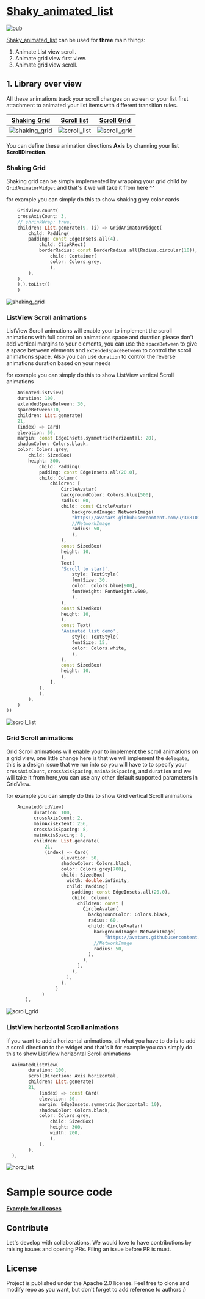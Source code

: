 # [Shaky_animated_list](https://pub.dev/packages/shaky_animated_listview)

[![pub](https://img.shields.io/pub/v/shaky_animated_listview.svg)](https://pub.dev/packages/shaky_animated_listview/install)

[Shaky_animated_list](https://pub.dev/packages/shaky_animated_listview/install) can be used for **three** main things:

1. Animate List view scroll.
2. Animate grid view first view.
3. Animate grid view scroll.

## 1. Library over view


All these animations track your scroll changes on screen or your list first attachment to animated your list items with different transition rules.

[Shaking Grid][shaking_grid] | [Scroll list][scroll_list] | [Scroll Grid][scroll_grid]
--- | --- | ---
![shaking_grid] | ![scroll_list] | ![scroll_grid]

You can define these animation directions **Axis** by channing your list **ScrollDirection**.

### Shaking Grid

Shaking grid can be simply implemented by wrapping your grid child by `GridAnimatorWidget` and that's it we will take it from here ^^

for example you can simply do this to show shaking grey color cards
```dart
    GridView.count(
    crossAxisCount: 3,
    // shrinkWrap: true,
    children: List.generate(9, (i) => GridAnimatorWidget(
        child: Padding(
        padding: const EdgeInsets.all(4),
            child: ClipRRect(
            borderRadius: const BorderRadius.all(Radius.circular(10)),
                child: Container(
                color: Colors.grey,
                ),
        ),
    ),
    ),).toList()
    )
```
![shaking_grid]

### ListView Scroll animations

ListView Scroll animations will enable your to implement the scroll animations with full control on animations space and duration please don't add vertical margins to your elements, you can use the `spaceBetween` to give a space between elements and `extendedSpaceBetween` to control the scroll animations space.
Also you can use `duration` to control the reverse animations duration based on your needs

for example you can simply do this to show ListView vertical Scroll animations
```dart
    AnimatedListView(
    duration: 100,
    extendedSpaceBetween: 30,
    spaceBetween:10,
    children: List.generate(
    21,
    (index) => Card(
    elevation: 50,
    margin: const EdgeInsets.symmetric(horizontal: 20),
    shadowColor: Colors.black,
    color: Colors.grey,
        child: SizedBox(
        height: 300,
            child: Padding(
            padding: const EdgeInsets.all(20.0),
            child: Column(
                children: [
                    CircleAvatar(
                    backgroundColor: Colors.blue[500],
                    radius: 60,
                    child: const CircleAvatar(
                        backgroundImage: NetworkImage(
                        "https://avatars.githubusercontent.com/u/30810111?v=4"),
                        //NetworkImage
                        radius: 50,
                        ),
                    ),
                    const SizedBox(
                    height: 10,
                    ),
                    Text(
                    'Scroll to start',
                        style: TextStyle(
                        fontSize: 30,
                        color: Colors.blue[900],
                        fontWeight: FontWeight.w500,
                        ),
                    ),
                    const SizedBox(
                    height: 10,
                    ),
                    const Text(
                    'Animated list demo',
                        style: TextStyle(
                        fontSize: 15,
                        color: Colors.white,
                        ),
                    ),
                    const SizedBox(
                    height: 10,
                    ),
                ],
            ),
            ),
        ),
    )
))
```
![scroll_list]


### Grid Scroll animations
Grid Scroll animations will enable your to implement the scroll animations on a grid view, one little change here is that we will implement the `delegate`, this is a design issue that we run into so you will have to 
to specify your `crossAxisCount`, `crossAxisSpacing`, `mainAxisSpacing`, and `duration` and we will take it from here,you can use any other default supported parameters in GridView.

for example you can simply do this to show Grid vertical Scroll animations
```dart
    AnimatedGridView(
          duration: 100,
          crossAxisCount: 2,
          mainAxisExtent: 256,
          crossAxisSpacing: 8,
          mainAxisSpacing: 8,
          children: List.generate(
              21,
              (index) => Card(
                    elevation: 50,
                    shadowColor: Colors.black,
                    color: Colors.grey[700],
                    child: SizedBox(
                      width: double.infinity,
                      child: Padding(
                        padding: const EdgeInsets.all(20.0),
                        child: Column(
                          children: const [
                            CircleAvatar(
                              backgroundColor: Colors.black,
                              radius: 60,
                              child: CircleAvatar(
                                backgroundImage: NetworkImage(
                                    "https://avatars.githubusercontent.com/u/30810111?v=4"),
                                //NetworkImage
                                radius: 50,
                              ),
                            ),
                          ],
                        ),
                      ),
                    ),
                  )
             )
       ),

```
![scroll_grid]



### ListView horizontal Scroll animations

if you want to add a horizontal animations, all what you have to do is to add a scroll direction to the widget and that's it 
for example you can simply do this to show ListView horizontal Scroll animations
```dart
  AnimatedListView(
        duration: 100,
        scrollDirection: Axis.horizontal,
        children: List.generate(
        21,
            (index) => const Card(
            elevation: 50,
            margin: EdgeInsets.symmetric(horizontal: 10),
            shadowColor: Colors.black,
            color: Colors.grey,
                child: SizedBox(
                height: 300,
                width: 200,
                ),
            ),
        ),
  ),
```
![horz_list]

# Sample source code

**[Example for all cases](https://github.com/lgvalle/Material-Animations/)**

<a name="contribute"></a>
## Contribute
Let's develop with collaborations. We would love to have contributions by raising issues and opening PRs. Filing an issue before PR is must.


## License
Project is published under the Apache 2.0 license. Feel free to clone and modify repo as you want, but don't forget to add reference to authors :)

[library]: https://pub

[scroll_list]: /assets/scroll_list.gif

[scroll_grid]: /assets/grid_scroll.gif

[shaking_grid]: /assets/shaking_grid.gif

[horz_list]: /assets/horz_list.gif
